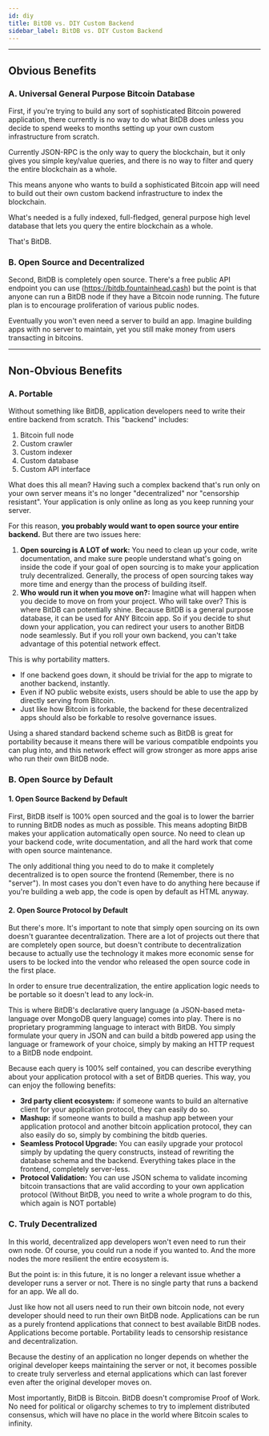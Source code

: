 ```yaml
---
id: diy
title: BitDB vs. DIY Custom Backend
sidebar_label: BitDB vs. DIY Custom Backend
---
```


---

## Obvious Benefits

### A. Universal General Purpose Bitcoin Database

First, if you're trying to build any sort of sophisticated Bitcoin powered application, there currently is no way to do what BitDB does unless you decide to spend weeks to months setting up your own custom infrastructure from scratch. 

Currently JSON-RPC is the only way to query the blockchain, but it only gives you simple key/value queries, and there is no way to filter and query the entire blockchain as a whole.

This means anyone who wants to build a sophisticated Bitcoin app will need to build out their own custom backend infrastructure to index the blockchain.

What's needed is a fully indexed, full-fledged, general purpose high level database that lets you query the entire blockchain as a whole.

That's BitDB.

### B. Open Source and Decentralized

Second, BitDB is completely open source. There's a free public API endpoint you can use (https://bitdb.fountainhead.cash) but the point is that anyone can run a BitDB node if they have a Bitcoin node running. The future plan is to encourage proliferation of various public nodes.

Eventually you won't even need a server to build an app. Imagine building apps with no server to maintain, yet you still make money from users transacting in bitcoins.

---

## Non-Obvious Benefits

### A. Portable

Without something like BitDB, application developers need to write their entire backend from scratch. This "backend" includes:

1. Bitcoin full node
2. Custom crawler
3. Custom indexer
4. Custom database
5. Custom API interface

What does this all mean? Having such a complex backend that's run only on your own server means it's no longer "decentralized" nor "censorship resistant". Your application is only online as long as you keep running your server.

For this reason, **you probably would want to open source your entire backend.** But there are two issues here:

1. **Open sourcing is A LOT of work:** You need to clean up your code, write documentation, and make sure people understand what's going on inside the code if your goal of open sourcing is to make your application truly decentralized. Generally, the process of open sourcing takes way more time and energy than the process of building itself.
2. **Who would run it when you move on?:** Imagine what will happen when you decide to move on from your project. Who will take over? This is where BitDB can potentially shine. Because BitDB is a general purpose database, it can be used for ANY Bitcoin app. So if you decide to shut down your application, you can redirect your users to another BitDB node seamlessly. But if you roll your own backend, you can't take advantage of this potential network effect.

This is why portability matters. 

- If one backend goes down, it should be trivial for the app to migrate to another backend, instantly.
- Even if NO public website exists, users should be able to use the app by directly serving from Bitcoin.
- Just like how Bitcoin is forkable, the backend for these decentralized apps should also be forkable to resolve governance issues.

Using a shared standard backend scheme such as BitDB is great for portability because it means there will be various compatible endpoints you can plug into, and this network effect will grow stronger as more apps arise who run their own BitDB node.

### B. Open Source by Default

#### 1. Open Source Backend by Default

First, BitDB itself is 100% open sourced and the goal is to lower the barrier to running BitDB nodes as much as possible. This means adopting BitDB makes your application automatically open source. No need to clean up your backend code, write documentation, and all the hard work that come with open source maintenance.

The only additional thing you need to do to make it completely decentralized is to open source the frontend (Remember, there is no "server"). In most cases you don't even have to do anything here because if you're building a web app, the code is open by default as HTML anyway.

#### 2. Open Source Protocol by Default

But there's more. It's important to note that simply open sourcing on its own doesn't guarantee decentralization. There are a lot of projects out there that are completely open source, but doesn't contribute to decentralization because to actually use the technology it makes more economic sense for users to be locked into the vendor who released the open source code in the first place.

In order to ensure true decentralization, the entire application logic needs to be portable so it doesn't lead to any lock-in.

This is where BitDB's declarative query language (a JSON-based meta-language over MongoDB query language) comes into play. There is no proprietary programming language to interact with BitDB. You simply formulate your query in JSON and can build a bitdb powered app using the language or framework of your choice, simply by making an HTTP request to a BitDB node endpoint.

Because each query is 100% self contained, you can describe everything about your application protocol with a set of BitDB queries. This way, you can enjoy the following benefits:

- **3rd party client ecosystem:** if someone wants to build an alternative client for your application protocol, they can easily do so.
- **Mashup:** if someone wants to build a mashup app between your application protocol and another bitcoin application protocol, they can also easily do so, simply by combining the bitdb queries.
- **Seamless Protocol Upgrade:** You can easily upgrade your protocol simply by updating the query constructs, instead of rewriting the database schema and the backend. Everything takes place in the frontend, completely server-less.
- **Protocol Validation:** You can use JSON schema to validate incoming bitcoin transactions that are valid according to your own application protocol (Without BitDB, you need to write a whole program to do this, which again is NOT portable)


### C. Truly Decentralized

In this world, decentralized app developers won't even need to run their own node. Of course, you could run a node if you wanted to. And the more nodes the more resilient the entire ecosystem is.

But the point is: in this future, it is no longer a relevant issue whether a developer runs a server or not. There is no single party that runs a backend for an app. We all do.

Just like how not all users need to run their own bitcoin node, not every developer should need to run their own BitDB node. Applications can be run as a purely frontend applications that connect to best available BitDB nodes. Applications become portable. Portability leads to censorship resistance and decentralization.

Because the destiny of an application no longer depends on whether the original developer keeps maintaining the server or not, it becomes possible to create truly serverless and eternal applications which can last forever even after the original developer moves on.

Most importantly, BitDB is Bitcoin. BitDB doesn't compromise Proof of Work. No need for political or oligarchy schemes to try to implement distributed consensus, which will have no place in the world where Bitcoin scales to infinity.
